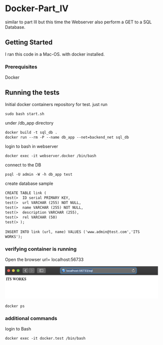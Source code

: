 # Docker-Part_IV
similar to part III but this time the Webserver also perform a GET to a SQL Database.

## Getting Started

I ran this code in a Mac-OS. with docker installed. 

### Prerequisites

Docker 

## Running the tests

Initial docker containers repository for test. just run 

```
sudo bash start.sh
```
under /db_app directory

```
docker build -t sql_db .
docker run --rm -P --name db_app --net=backend_net sql_db
```
login to bash in webserver
```
docker exec -it webserver.docker /bin/bash
```
connect to the DB 

```
psql -U admin -W -h db_app test
```
create database sample 

```
CREATE TABLE link (
test(>  ID serial PRIMARY KEY,
test(>  url VARCHAR (255) NOT NULL,
test(>  name VARCHAR (255) NOT NULL,
test(>  description VARCHAR (255),
test(>  rel VARCHAR (50)
test(> );

INSERT INTO link (url, name) VALUES ('www.admin@test.com','ITS WORKS');
```


### verifying container is running

Open the browser url= localhost:56733

![Imagen of localhost:56733](/imagen/Capt3.png)

```
docker ps 
```


### additional commands

login to Bash 
```
docker exec -it docker.test /bin/bash 
```